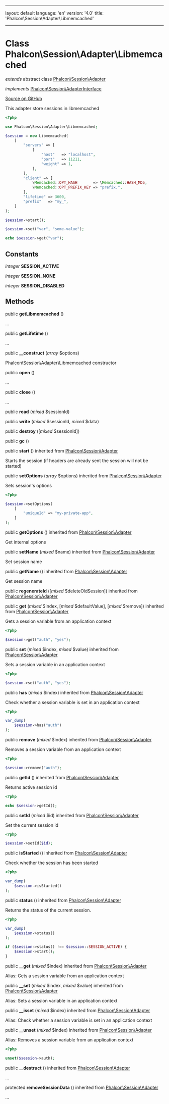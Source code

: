 * * *

layout: default language: 'en' version: '4.0' title: 'Phalcon\Session\Adapter\Libmemcached'

* * *

# Class **Phalcon\Session\Adapter\Libmemcached**

*extends* abstract class [Phalcon\Session\Adapter](/3.4/en/api/Phalcon_Session_Adapter)

*implements* [Phalcon\Session\AdapterInterface](/3.4/en/api/Phalcon_Session_AdapterInterface)

<a href="https://github.com/phalcon/cphalcon/tree/v3.4.0/phalcon/session/adapter/libmemcached.zep" class="btn btn-default btn-sm">Source on GitHub</a>

This adapter store sessions in libmemcached

```php
<?php

use Phalcon\Session\Adapter\Libmemcached;

$session = new Libmemcached(
    [
        "servers" => [
            [
                "host"   => "localhost",
                "port"   => 11211,
                "weight" => 1,
            ],
        ],
        "client" => [
            \Memcached::OPT_HASH       => \Memcached::HASH_MD5,
            \Memcached::OPT_PREFIX_KEY => "prefix.",
        ],
        "lifetime" => 3600,
        "prefix"   => "my_",
    ]
);

$session->start();

$session->set("var", "some-value");

echo $session->get("var");

```

## Constants

*integer* **SESSION_ACTIVE**

*integer* **SESSION_NONE**

*integer* **SESSION_DISABLED**

## Methods

public **getLibmemcached** ()

...

public **getLifetime** ()

...

public **__construct** (*array* $options)

Phalcon\Session\Adapter\Libmemcached constructor

public **open** ()

...

public **close** ()

...

public **read** (*mixed* $sessionId)

public **write** (*mixed* $sessionId, *mixed* $data)

public **destroy** ([*mixed* $sessionId])

public **gc** ()

public **start** () inherited from [Phalcon\Session\Adapter](/3.4/en/api/Phalcon_Session_Adapter)

Starts the session (if headers are already sent the session will not be started)

public **setOptions** (*array* $options) inherited from [Phalcon\Session\Adapter](/3.4/en/api/Phalcon_Session_Adapter)

Sets session's options

```php
<?php

$session->setOptions(
    [
        "uniqueId" => "my-private-app",
    ]
);

```

public **getOptions** () inherited from [Phalcon\Session\Adapter](/3.4/en/api/Phalcon_Session_Adapter)

Get internal options

public **setName** (*mixed* $name) inherited from [Phalcon\Session\Adapter](/3.4/en/api/Phalcon_Session_Adapter)

Set session name

public **getName** () inherited from [Phalcon\Session\Adapter](/3.4/en/api/Phalcon_Session_Adapter)

Get session name

public **regenerateId** ([*mixed* $deleteOldSession]) inherited from [Phalcon\Session\Adapter](/3.4/en/api/Phalcon_Session_Adapter)

public **get** (*mixed* $index, [*mixed* $defaultValue], [*mixed* $remove]) inherited from [Phalcon\Session\Adapter](/3.4/en/api/Phalcon_Session_Adapter)

Gets a session variable from an application context

```php
<?php

$session->get("auth", "yes");

```

public **set** (*mixed* $index, *mixed* $value) inherited from [Phalcon\Session\Adapter](/3.4/en/api/Phalcon_Session_Adapter)

Sets a session variable in an application context

```php
<?php

$session->set("auth", "yes");

```

public **has** (*mixed* $index) inherited from [Phalcon\Session\Adapter](/3.4/en/api/Phalcon_Session_Adapter)

Check whether a session variable is set in an application context

```php
<?php

var_dump(
    $session->has("auth")
);

```

public **remove** (*mixed* $index) inherited from [Phalcon\Session\Adapter](/3.4/en/api/Phalcon_Session_Adapter)

Removes a session variable from an application context

```php
<?php

$session->remove("auth");

```

public **getId** () inherited from [Phalcon\Session\Adapter](/3.4/en/api/Phalcon_Session_Adapter)

Returns active session id

```php
<?php

echo $session->getId();

```

public **setId** (*mixed* $id) inherited from [Phalcon\Session\Adapter](/3.4/en/api/Phalcon_Session_Adapter)

Set the current session id

```php
<?php

$session->setId($id);

```

public **isStarted** () inherited from [Phalcon\Session\Adapter](/3.4/en/api/Phalcon_Session_Adapter)

Check whether the session has been started

```php
<?php

var_dump(
    $session->isStarted()
);

```

public **status** () inherited from [Phalcon\Session\Adapter](/3.4/en/api/Phalcon_Session_Adapter)

Returns the status of the current session.

```php
<?php

var_dump(
    $session->status()
);

if ($session->status() !== $session::SESSION_ACTIVE) {
    $session->start();
}

```

public **__get** (*mixed* $index) inherited from [Phalcon\Session\Adapter](/3.4/en/api/Phalcon_Session_Adapter)

Alias: Gets a session variable from an application context

public **__set** (*mixed* $index, *mixed* $value) inherited from [Phalcon\Session\Adapter](/3.4/en/api/Phalcon_Session_Adapter)

Alias: Sets a session variable in an application context

public **__isset** (*mixed* $index) inherited from [Phalcon\Session\Adapter](/3.4/en/api/Phalcon_Session_Adapter)

Alias: Check whether a session variable is set in an application context

public **__unset** (*mixed* $index) inherited from [Phalcon\Session\Adapter](/3.4/en/api/Phalcon_Session_Adapter)

Alias: Removes a session variable from an application context

```php
<?php

unset($session->auth);

```

public **__destruct** () inherited from [Phalcon\Session\Adapter](/3.4/en/api/Phalcon_Session_Adapter)

...

protected **removeSessionData** () inherited from [Phalcon\Session\Adapter](/3.4/en/api/Phalcon_Session_Adapter)

...